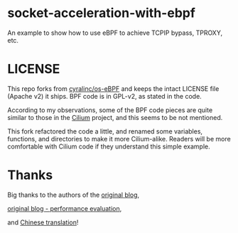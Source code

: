 socket-acceleration-with-ebpf
=============================
An example to show how to use eBPF to achieve TCPIP bypass, TPROXY, etc.

# LICENSE

This repo forks from [cyralinc/os-eBPF](https://github.com/cyralinc/os-eBPF) and keeps
the intact LICENSE file (Apache v2) it ships. BPF code is in GPL-v2, as stated
in the code.

According to my observations, some of the BPF code pieces
are quite similar to those in the [Cilium](github.com/cilium/cilium) project,
and this seems to be not mentioned.

This fork refactored the code a little, and renamed some variables, functions,
and directories to make it more Cilium-alike. Readers will be more comfortable
with Cilium code if they understand this simple example. 

# Thanks

Big thanks to the authors of the
[original blog](https://cyral.com/blog/how-to-ebpf-accelerating-cloud-native/),

[original blog - performance evaluation](https://cyral.com/blog/lessons-using-ebpf-accelerating-cloud-native/),

and [Chinese translation](http://arthurchiao.art/blog/socket-acceleration-with-ebpf-zh/)!
